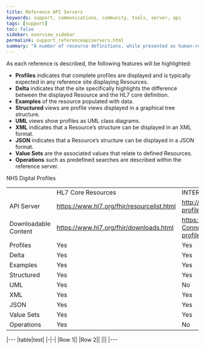 ```yaml
---
title: Reference API Servers
keywords: support, communications, community, tools, server, api
tags: [support]
toc: false
sidebar: overview_sidebar
permalink: support_referenceapiservers.html
summary: "A number of resource definitions, while presented as human-readable, they may be served up by a FHIR Reference API Server"
---
```


As each reference is described, the following features will be highlighted:
* <b>Profiles</b> indicates that complete profiles are displayed and is typically expected in any reference site displaying Resources.
* <b>Delta</b> indicates that the site specifically highlights the difference between the displayed Resource and the HL7 core definition.
* <b>Examples</b> of the resource populated with data.
* <b>Structured</b> views are profile views displayed in a graphical tree structure.
* <b>UML</b> views show profiles as UML class diagrams.
* <b>XML</b> indicates that a Resource’s structure can be displayed in an XML format.
* <b>JSON</b> indicates that a Resource’s structure can be displayed in a JSON format.
* <b>Value Sets</b> are the associated values that relate to defined Resources.
* <b>Operations</b> such as predefined searches are described within the reference server.


<table style="width:100%;max-width:100%">
<tr><td></td><td>HL7 Core Resources</td><td>INTEROPen Care Connect Profiles<td></td>NHS Digital Profiles</td></tr>
<tr><td>API Server</td><td><a href="https://www.hl7.org/fhir/resourcelist.html">https://www.hl7.org/fhir/resourcelist.html</a></td><td><a href="http://www.interopen.org/candidate-profiles/care-connect/">http://www.interopen.org/candidate-profiles/care-connect/</a></td><td><a href="http://fhir-test.nhs.uk/">http://fhir-test.nhs.uk/</a></td></tr>
<tr><td>Downloadable Content</td><td><a href="https://www.hl7.org/fhir/downloads.html">https://www.hl7.org/fhir/downloads.html</a></td><td><a href="https://github.com/INTEROPen/Care Connect-profiles/tree/feature/initial_clinical_resources">https://github.com/INTEROPen/Care Connect-profiles/tree/feature/initial_clinical_resources</a></td><td><a  href="https://nhsconnect.github.io/gpconnect/development_deliverables.html">https://nhsconnect.github.io/gpconnect/development_deliverables.html</a></td></tr>
<tr><td>Profiles</td><td>Yes</td><td>Yes</td><td>Yes</td></tr>
<tr><td>Delta</td><td>Yes</td><td>Yes</td><td>No</td></tr>
<tr><td>Examples</td><td>Yes</td><td>Yes</td><td>Planned</td></tr>
<tr><td>Structured</td><td>Yes</td><td>Yes</td><td>Yes</td></tr>
<tr><td>UML</td><td>Yes</td><td>No</td><td>No</td></tr>
<tr><td>XML</td><td>Yes</td><td>Yes</td><td>Yes</td></tr>
<tr><td>JSON</td><td>Yes</td><td>Yes</td><td>Yes</td></tr>
<tr><td>Value Sets</td><td>Yes</td><td>Yes</td><td>Yes</td></tr>
<tr><td>Operations</td><td>Yes</td><td>No</td><td>Yes</td></tr>
</table>

|---
|table|test|
|-|-|
|Row 1||
|Row 2||
|||
|---
